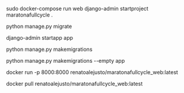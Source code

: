 sudo docker-compose run web django-admin startproject maratonafullcycle .

python manage.py migrate

django-admin startapp app

python manage.py makemigrations

python manage.py makemigrations --empty app

docker run -p 8000:8000 renatoalejusto/maratonafullcycle_web:latest

docker pull renatoalejusto/maratonafullcycle_web:latest